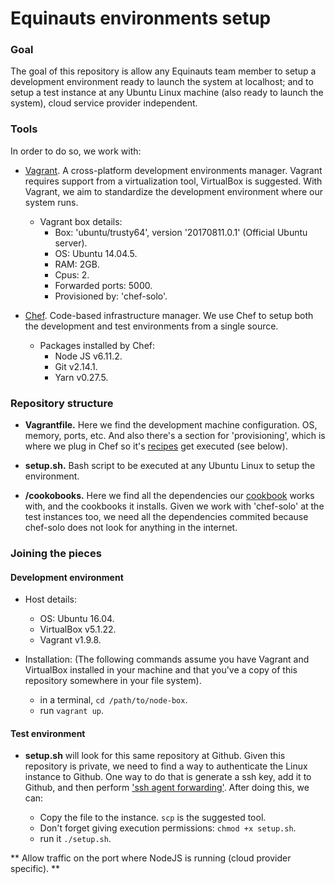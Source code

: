 # Equinauts environments setup

### Goal
The goal of this repository is allow any Equinauts team member to setup a development environment ready to launch the system at localhost; and to setup a test instance at any Ubuntu Linux machine (also ready to launch the system), cloud service provider independent.

### Tools
In order to do so, we work with:
- [Vagrant](https://www.vagrantup.com/). A cross-platform development environments manager. Vagrant requires support from a virtualization tool, VirtualBox is suggested. With Vagrant, we aim to standardize the development environment where our system runs.

  - Vagrant box details:
    - Box: 'ubuntu/trusty64', version '20170811.0.1' (Official Ubuntu server).
    - OS: Ubuntu 14.04.5.
    - RAM: 2GB.
    - Cpus: 2.
    - Forwarded ports: 5000.
    - Provisioned by: 'chef-solo'.


- [Chef](https://www.chef.io/chef/). Code-based infrastructure manager. We use Chef to setup both the development and test environments from a single source.

  - Packages installed by Chef:
    - Node JS v6.11.2.
    - Git v2.14.1.
    - Yarn v0.27.5.

### Repository structure

- **Vagrantfile.** Here we find the development machine configuration. OS, memory, ports, etc. And also there's a section for 'provisioning', which is where we plug in Chef so it's [recipes](https://docs.chef.io/recipes.html) get executed (see below).

- **setup.sh.** Bash script to be executed at any Ubuntu Linux to setup the environment.

- **/cookobooks.** Here we find all the dependencies our [cookbook](https://docs.chef.io/cookbooks.html) works with, and the cookbooks it installs. Given we work with 'chef-solo' at the test instances too, we need all the dependencies commited because chef-solo does not look for anything in the internet.

### Joining the pieces

#### Development environment
- Host details:
  - OS: Ubuntu 16.04.
  - VirtualBox v5.1.22.
  - Vagrant v1.9.8.


- Installation:
  (The following commands assume you have Vagrant and VirtualBox installed in your machine and that you've a copy of this repository somewhere in your file system).
  - in a terminal, `cd /path/to/node-box`.
  - run `vagrant up`.

#### Test environment

- **setup.sh** will look for this same repository at Github. Given this repository is private, we need to find a way to authenticate the Linux instance to Github. One way to do that is generate a ssh key, add it to Github, and then perform ['ssh agent forwarding'](https://developer.github.com/v3/guides/using-ssh-agent-forwarding/). After doing this, we can:

  - Copy the file to the instance. `scp` is the suggested tool.
  - Don't forget giving execution permissions: `chmod +x setup.sh`.
  - run it `./setup.sh`.

** Allow traffic on the port where NodeJS is running (cloud provider specific). **
